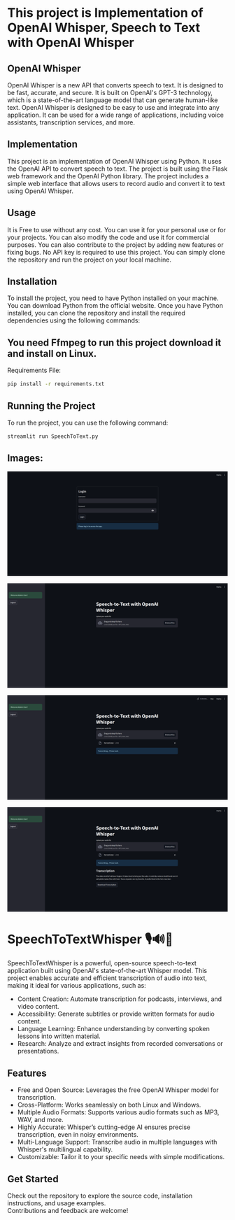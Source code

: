 # This project is Implementation of OpenAI Whisper, Speech to Text with OpenAI Whisper

## OpenAI Whisper
OpenAI Whisper is a new API that converts speech to text. It is designed to be fast, accurate, and secure. It is built on OpenAI's GPT-3 technology, which is a state-of-the-art language model that can generate human-like text. OpenAI Whisper is designed to be easy to use and integrate into any application. It can be used for a wide range of applications, including voice assistants, transcription services, and more.

## Implementation
This project is an implementation of OpenAI Whisper using Python. It uses the OpenAI API to convert speech to text. The project is built using the Flask web framework and the OpenAI Python library. The project includes a simple web interface that allows users to record audio and convert it to text using OpenAI Whisper.

## Usage
It is Free to use without any cost. You can use it for your personal use or for your projects. You can also modify the code and use it for commercial purposes. You can also contribute to the project by adding new features or fixing bugs.
No API key is required to use this project. You can simply clone the repository and run the project on your local machine.

## Installation
To install the project, you need to have Python installed on your machine. You can download Python from the official website. Once you have Python installed, you can clone the repository and install the required dependencies using the following commands:

## You need Ffmpeg to run this project download it and install on Linux.

Requirements File:
```bash
pip install -r requirements.txt
```

## Running the Project
To run the project, you can use the following command:
```bash
streamlit run SpeechToText.py
```

## Images:
![img.png](imgs/img.png)

![img_1.png](imgs/img_1.png)

![img_2.png](imgs/img_2.png)

![img_3.png](imgs/img_3.png)


# SpeechToTextWhisper 🎙️🔊📝  

SpeechToTextWhisper is a powerful, open-source speech-to-text application built using OpenAI's state-of-the-art Whisper model. This project enables accurate and efficient transcription of audio into text, making it ideal for various applications, such as:  

- Content Creation: Automate transcription for podcasts, interviews, and video content.  
- Accessibility: Generate subtitles or provide written formats for audio content.  
- Language Learning: Enhance understanding by converting spoken lessons into written material.  
- Research: Analyze and extract insights from recorded conversations or presentations.  

## Features  

- Free and Open Source: Leverages the free OpenAI Whisper model for transcription.  
- Cross-Platform: Works seamlessly on both Linux and Windows.  
- Multiple Audio Formats: Supports various audio formats such as MP3, WAV, and more.  
- Highly Accurate: Whisper’s cutting-edge AI ensures precise transcription, even in noisy environments.  
- Multi-Language Support: Transcribe audio in multiple languages with Whisper's multilingual capability.  
- Customizable: Tailor it to your specific needs with simple modifications.  

## Get Started  

Check out the repository to explore the source code, installation instructions, and usage examples.  
Contributions and feedback are welcome!  
